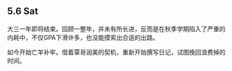 ## 5.6 Sat

大三一年即将结束。回顾一整年，并未有所长进，反而是在秋季学期陷入了严重的内耗中，不仅GPA下滑许多，也没能摸索出合适的出路。

如今开始亡羊补牢。借着覃哥润美的契机，重新开始撰写日记，试图挽回浪费掉的时间。
